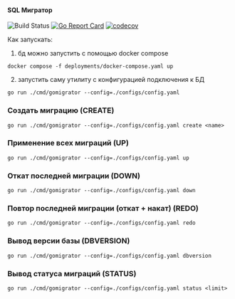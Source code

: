 #### SQL Мигратор
![Build Status](https://github.com/natkazb/sql-migrator/actions/workflows/go.yml/badge.svg)
[![Go Report Card](https://goreportcard.com/badge/github.com/natkazb/sql-migrator)](https://goreportcard.com/report/github.com/natkazb/sql-migrator)
[![codecov](https://codecov.io/gh/natkazb/sql-migrator/branch/main/graph/badge.svg)](https://codecov.io/gh/natkazb/sql-migrator)

Как запускать: 
1) бд можно запустить с помощью docker compose
```
docker compose -f deployments/docker-compose.yaml up
```
2) запустить саму утилиту с конфигурацией подключения к БД
```
go run ./cmd/gomigrator --config=./configs/config.yaml
```

### Создать миграцию (CREATE)
```
go run ./cmd/gomigrator --config=./configs/config.yaml create <name>
```

### Применение всех миграций (UP)
```
go run ./cmd/gomigrator --config=./configs/config.yaml up
```

### Откат последней миграции (DOWN)
```
go run ./cmd/gomigrator --config=./configs/config.yaml down
```

### Повтор последней миграции (откат + накат) (REDO)
```
go run ./cmd/gomigrator --config=./configs/config.yaml redo
```

### Вывод версии базы (DBVERSION)
```
go run ./cmd/gomigrator --config=./configs/config.yaml dbversion
```

### Вывод статуса миграций (STATUS)
```
go run ./cmd/gomigrator --config=./configs/config.yaml status <limit>
```
